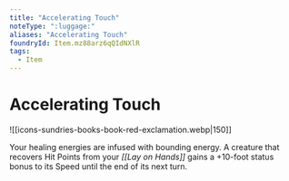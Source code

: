 ```yaml
---
title: "Accelerating Touch"
noteType: ":luggage:"
aliases: "Accelerating Touch"
foundryId: Item.mz88arz6qQIdNXlR
tags:
  - Item
---
```


# Accelerating Touch
![[icons-sundries-books-book-red-exclamation.webp|150]]

Your healing energies are infused with bounding energy. A creature that recovers Hit Points from your _[[Lay on Hands]]_ gains a +10-foot status bonus to its Speed until the end of its next turn.
